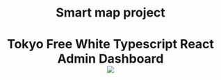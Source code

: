 <h1 align="center">
    <b>Smart map project</b>
</h1>


<h1 align="center">
    <b>Tokyo Free White Typescript React Admin Dashboard</b>
    <br>
    <a href="https://twitter.com/intent/tweet?url=https://bloomui.com&text=I like this React admin dashboard">
        <img src="https://img.shields.io/twitter/url/http/shields.io.svg?style=social" />
    </a>
</h1>
